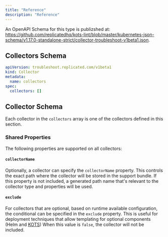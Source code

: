 ```yaml
---
title: "Reference"
description: "Reference"
---
```


An OpenAPI Schema for this type is publizshed at: https://github.com/replicatedhq/kots-lint/blob/master/kubernetes-json-schema/v1.17.0-standalone-strict/collector-troubleshoot-v1beta1.json.

## Collectors Schema

```yaml
apiVersion: troubleshoot.replicated.com/v1beta1
kind: Collector
metadata:
  name: collectors
spec:
  collectors: []
```

## Collector Schema

Each collector in the `collectors` array is one of the collectors defined in this section.

### Shared Properties

The following properties are supported on all collectors:

#### `collectorName`

Optionally, a collector can specify the `collectorName` property.
This controls the exact path where the collector will be stored in the support bundle.
If this property is not included, a generated path name that's relevant to the collector type and properties will be used.

#### `exclude`

For collectors that are optional, based on runtime available configuration, the conditional can be specified in the `exclude` property.
This is useful for deployment techniques that allow templating for optional components (Helm and [KOTS](https://kots.io/vendor/packaging/template-functions/))
When this value is `false`, the collector will not be included.
